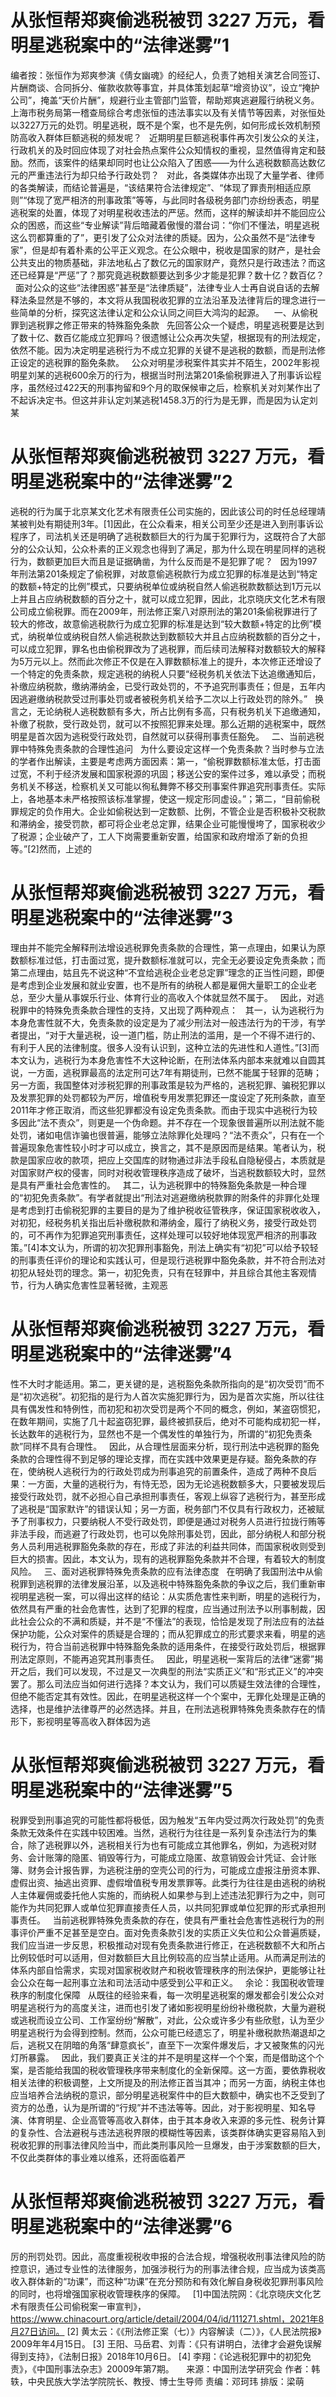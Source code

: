 # 从张恒帮郑爽偷逃税被罚 3227 万元，看明星逃税案中的“法律迷雾”1


编者按：张恒作为郑爽参演《倩女幽魂》的经纪人，负责了她相关演艺合同签订、片酬商谈、合同拆分、催款收款等事宜，并具体策划起草“增资协议”，设立“掩护公司”，掩盖“天价片酬”，规避行业主管部门监管，帮助郑爽逃避履行纳税义务。上海市税务局第一稽查局综合考虑张恒的违法事实以及有关情节等因素，对张恒处以3227万元的处罚。明星逃税，既不是个案，也不是先例，如何形成长效机制预防高收入群体巨额逃税的频发呢？
 
近期明星巨额逃税事件再次引发公众的关注，行政机关的及时回应体现了对社会热点案件公众知情权的重视，显然值得肯定和鼓励。然而，该案件的结果却同时也让公众陷入了困惑——为什么逃税数额高达数亿元的严重违法行为却只给予行政处罚？
 
对此，各类媒体亦出现了大量学者、律师的各类解读，而结论普遍是，“该结果符合法律规定”、“体现了罪责刑相适应原则”“体现了宽严相济的刑事政策”等等，与此同时各级税务部门亦纷纷表态，明星逃税案的处置，体现了对明星税收违法的严惩。然而，这样的解读却并不能回应公众的困惑，而这些“专业解读”背后暗藏着傲慢的潜台词：“你们不懂法，明星逃税这么罚都算重的了”，更引发了公众对法律的质疑。因为，公众虽然不是“法律专家”，但是却有着朴素的公平正义观念。在公众眼中，税收是国家的财产，是社会公共支出的物质基础，非法地私占了数亿元的国家财产，竟然只是行政违法？而这还已经算是“严惩”了？那究竟逃税数额要达到多少才能是犯罪？数十亿？数百亿？
 
面对公众的这些“法律困惑”甚至是“法律质疑”，法律专业人士再自说自话的去解释法条显然是不够的，本文将从我国税收犯罪的立法沿革及法律背后的理念进行一些简单的分析，探究这法律认定和公众认同之间巨大鸿沟的起源。
 
 一、从偷税罪到逃税罪之修正带来的特殊豁免条款
 
先回答公众一个疑虑，明星逃税要是达到了数十亿、数百亿能成立犯罪吗？很遗憾让公众再次失望，根据现有的刑法规定，依然不能。因为决定明星逃税行为不成立犯罪的关键不是逃税的数额，而是刑法修正设定的逃税罪的豁免条款。
 
公众对明星涉税案件其实并不陌生，2002年影视明星刘某的逃税600余万的行为，根据当时刑法第201条偷税罪进入了刑事诉讼程序，虽然经过422天的刑事拘留和9个月的取保候审之后，检察机关对刘某作出了不起诉决定书。但这并非认定刘某逃税1458.3万的行为是无罪，而是因为认定刘某

# 从张恒帮郑爽偷逃税被罚 3227 万元，看明星逃税案中的“法律迷雾”2

逃税的行为属于北京某文化艺术有限责任公司实施的，因此该公司的时任总经理靖某被判处有期徒刑3年。[1]因此，在公众看来，相关公司至少还是进入到刑事诉讼程序了，司法机关还是明确了逃税数额巨大的行为属于犯罪行为，这既符合了大部分的公众认知，公众朴素的正义观念也得到了满足，那为什么现在明星同样的逃税行为，数额更加巨大而且是证据确凿，为什么反而是不是犯罪了呢？
 
因为1997年刑法第201条规定了偷税罪，对故意偷逃税款行为成立犯罪的标准是达到“特定的数额+特定的比例”模式，只要纳税单位或纳税自然人偷逃税款数额达到1万元以上并且占应纳税数额的百分之十，就可以成立犯罪，因此，北京晓庆文化艺术有限公司成立偷税罪。而在2009年，刑法修正案八对原刑法的第201条偷税罪进行了较大的修改，故意偷逃税款行为成立犯罪的标准是达到“较大数额+特定的比例”模式，纳税单位或纳税自然人偷逃税款达到数额较大并且占应纳税数额的百分之十，可以成立犯罪，罪名也由偷税罪改为了逃税罪，而后续司法解释对数额较大的解释为5万元以上。然而此次修正不仅是在入罪数额标准上的提升，本次修正还增设了一个特定的免责条款，规定逃税的纳税人只要“经税务机关依法下达追缴通知后，补缴应纳税款，缴纳滞纳金，已受行政处罚的，不予追究刑事责任；但是，五年内因逃避缴纳税款受过刑事处罚或者被税务机关给予二次以上行政处罚的除外。”
 
换言之，无论纳税人逃税数额有多大，所占比例有多高，只有税务机关下追缴通知，补缴了税款，受行政处罚，就可以不按照犯罪来处理。那么近期的逃税案中，既然明星是首次因为逃税受行政处罚，自然就可以获得刑事责任豁免。
 
二、当前逃税罪中特殊免责条款的合理性追问
 
为什么要设定这样一个免责条款？当时参与立法的学者作出解读，主要是考虑两方面因素：第一，“偷税罪数额标准太低，打击面过宽，不利于经济发展和国家税源的巩固；移送公安的案件过多，难以承受；而税务机关不移送，检察机关又可能以徇私舞弊不移交刑事案件罪追究刑事责任。实际上，各地基本未严格按照该标准掌握，使这一规定形同虚设。”；第二，“目前偷税罪规定的负作用大。企业如偷税达到一定数额、比例，不管企业是否积极补交税款和滞纳金，接受罚款，都可将企业老总定罪，结果企业可能慢慢垮了，国家税收少了税源；企业破产了，工人下岗需要重新安置，给国家和政府增添了新的负担等。”[2]然而，上述的

# 从张恒帮郑爽偷逃税被罚 3227 万元，看明星逃税案中的“法律迷雾”3

理由并不能完全解释刑法增设逃税罪免责条款的合理性，第一点理由，如果认为原数额标准过低，打击面过宽，提升数额标准就可以，完全无必要设定免责条款；而第二点理由，姑且先不说这种“不宜给逃税企业老总定罪”理念的正当性问题，即便是考虑到企业发展和就业安置，也不是所有的纳税人都是雇佣大量职工的企业老总，至少大量从事娱乐行业、体育行业的高收入个体就显然不属于。
 
因此，对逃税罪中的特殊免责条款合理性的支持，又出现了两种观点：
 
其一，认为逃税行为本身危害性就不大，免责条款的设定是为了减少刑法对一般违法行为的干涉，有学者提出，“对于大量逃税，设一道门槛，防止刑法的滥用，是一个不得不进行的、有利于人民的法律制度。很多人没有认识到，这种立法的先进性和人道性。”[3]而本文认为，逃税行为本身危害性不大这种论断，在刑法体系内部本来就难以自圆其说，一方面，逃税罪最高的法定刑可达7年有期徒刑，已然不能属于轻罪的范畴；另一方面，我国整体对涉税犯罪的刑事政策是较为严格的，逃税犯罪、骗税犯罪以及发票犯罪的处罚都较为严厉，增值税专用发票犯罪还一度设定了死刑条款，直至2011年才修正取消，而这些犯罪都没有设定免责条款。而由于现实中逃税行为较多因此“法不责众”，则更是一个伪命题。并不存在一个现象很普遍所以刑法就不能处罚，诸如电信诈骗也很普遍，能够立法除罪化处理吗？“法不责众”，只有在一个普遍现象危害性较小时才可以成立，换言之，其不是原因而是结果。笔者认为，税款是国家应收的款项，把应上交国库的财物通过非法手段私自隐秘侵占，本质就是对国家财产权的侵害，同时对税收管理秩序造成了破坏，当逃税数额较大时，显然是具有严重社会危害性的。
 
其二，认为逃税罪中的特殊豁免条款是一种合理的“初犯免责条款”。有学者就提出“刑法对逃避缴纳税款罪的附条件的非罪化处理是考虑到打击偷税犯罪的主要目的是为了维护税收征管秩序，保证国家税收收入，对初犯，经税务机关指出后补缴税款和滞纳金，履行了纳税义务，接受行政处罚的，可不再作为犯罪追究刑事责任，这样处理可以较好地体现宽严相济的刑事政策。”[4]本文认为，所谓的初次犯罪刑事豁免，刑法上确实有“初犯”可以给予较轻的刑事责任评价的理论和实践认可，但是现行逃税罪中豁免条款，并不符合刑法对初犯从轻处罚的理念。第一，初犯免责，只有在轻罪中，并且综合其他主客观情节，行为人确实危害性显著轻微，主观恶

# 从张恒帮郑爽偷逃税被罚 3227 万元，看明星逃税案中的“法律迷雾”4

性不大时才能适用。第二，更关键的是，逃税豁免条款所指向的是“初次受罚”而不是“初次逃税”。初犯指的是行为人首次实施犯罪行为，因为是首次实施，所以往往具有偶发性和特例性，而初犯和初次受罚是两个不同的概念，例如，某盗窃惯犯，在数年期间，实施了几十起盗窃犯罪，最终被抓获后，绝对不可能构成初犯一样，长达数年的逃税行为，显然也不是一个偶发性的单独行为，所谓的“初犯免责条款”同样不具有合理性。
 
因此，从合理性层面来分析，现行刑法中逃税罪的豁免条款的合理性得不到足够的理论支撑，而在实践中效果更是存疑。豁免条款的存在，使纳税人逃税行为的行政处罚成为刑事追究的前置条件，造成了两种不良后果：一方面，大量的逃税行为，有恃无恐，因为无论逃税数额多大，只要被发现后接受行政处罚，就不必担心自己承担刑事责任，客观上纵容了逃税行为，甚至形成了逃税是“国家默许”的错误认知；另一方面，税务部门不仅具有行政权力，还被赋予了刑事权力，只要纳税人不受行政处罚，即便是通过对税务人员进行拉拢行贿等非法手段，而逃避了行政处罚，也可以免除刑事处罚，因此，部分纳税人和部分税务人员利用逃税罪豁免条款的存在，形成了非法的利益共同体，而国家税收则受到巨大的损害。因此，本文认为，现有的逃税罪豁免条款并不合理，有着较大的制度风险。
 
三、面对逃税罪特殊免责条款的应有法律态度
 
在明确了我国刑法中从偷税罪到逃税罪的法律发展沿革，以及逃税中特殊豁免条款的争议之后，我们重新审视明星逃税一案，可以得出这样的结论：从实质危害性来判断，明星的逃税行为，依然具有严重的社会危害性，达到了犯罪的程度，应当通过刑法予以刑事制裁，因此社会公众的不满和质疑，并不是“不懂法”的表现，恰恰是发现了刑法应有的法益保护功能，公众对案件的质疑是合理的；而从犯罪成立的形式要求来看，明星的逃税行为，符合当前逃税罪中特殊豁免条款的适用条件，在接受行政处罚后，根据罪刑法定原则，不能再追究其刑事责任。
 
因此，明星逃税一案背后的法律“迷雾”揭开之后，我们可以发现，不过是又一次典型的刑法“实质正义”和“形式正义”的冲突罢了。那么司法应当如何进行选择？本文认为，我们可以质疑生效法律的合理性，但绝不能否定其有效性。因此，在明星逃税这样一个个案中，无罪化处理是正确的选择，也是维护法律尊严的必然选择。并且，在刑法逃税罪特殊免责条款存在的情形下，影视明星等高收入群体因为逃

# 从张恒帮郑爽偷逃税被罚 3227 万元，看明星逃税案中的“法律迷雾”5

税罪受到刑事追究的可能性都将极低，因为触发“五年内受过两次行政处罚”的免责条款无效条件在实践中较困难。当然，逃税行为往往是一系列复杂违法行为的集合，除了逃税罪以外，逃税相关行为也有可能成立其他罪名，例如，为逃税对财务、会计账簿的隐匿、销毁等行为，可能成立隐匿、故意销毁会计凭证、会计账簿、财务会计报告罪，为逃税注册的空壳公司的行为，可能成立虚报注册资本罪、虚假出资、抽逃出资罪、虚假增值税专用发票罪等。此类行为往往是由逃税的纳税人主体雇佣或委托他人实施的，而纳税人如果参与到上述违法犯罪行为之中，则可能作为共同犯罪人或单位犯罪直接责任人员，以共同犯罪或单位犯罪的形式承担刑事责任。
 
当前逃税罪特殊免责条款的存在，使具有严重社会危害性逃税行为的刑事评价严重不足甚至是空白。面对免责条款引发的实质正义失位和公众普遍质疑，我们应当进一步反思，积极推动对现有免责条款进行修正，在逃税数额不大和所占比例较低时可以适用，但对数额巨大且比例较高的应当禁止适用。从而满足刑法的体系内部自恰需求，实现对国家税收财产和税收管理秩序的刑法保护，更能够让社会公众在每一起刑事立法和司法活动中感受到公平和正义。
 
余论：我国税收管理秩序的制度化保障
 
从既往的经验来看，每一次明星逃税案的爆发都会引发公众对明星逃税行为的高度关注，进而也引发了诸如影视明星纷纷补缴税款，大量为避税或逃税而设立公司、工作室纷纷“解散”，对此，公众或许多少有些欣慰，认为至少明星逃税行为会得到控制。然而，公众可能已经遗忘了，明星补缴税款热潮退却之后，逃税又在阴暗的角落“肆意疯长”，直至下一次案件爆发后，才又被聚焦的闪光灯所暴露。
 
因此，我们要真正关注的并不是明星这样一个个案，而是借助这个个案，是否能给我国的税收管理秩序带来制度化的全新保障。这一方面，要依靠税收相关法律的积极调整，上文所提及的刑法修正首当其冲；而另一方面，纳税主体也应当培养合法纳税的意识，部分明星逃税案件中的巨大数额中，确实也不乏受到了资方的怂恿，认为是所谓的“行规”并不违法等等。因此，对于影视明星、知名导演、体育明星、企业高管等高收入群体，由于其本身收入来源的多元性、税务计算的复杂性、合法避税与违法逃税界限的模糊性等因素，该类群体确实更容易陷入到税收犯罪的刑事法律风险当中，而此类刑事风险一旦爆发，由于涉案数额的巨大，不仅此类群体的事业难以维系，还将面临着严

# 从张恒帮郑爽偷逃税被罚 3227 万元，看明星逃税案中的“法律迷雾”6

厉的刑罚处罚。因此，高度重视税收申报的合法合规，增强税收刑事法律风险的防控意识，通过专业性的法律服务，加强涉税行为的刑事法律合规，应当成为该类高收入群体新的“功课”，而这种“功课”在充分预防和有效化解自身税收犯罪刑事风险的同时，也将增强国家税收管理秩序的保障。
 
[1]中国法院网：《北京晓庆文化艺术有限责任公司偷税案一审宣判》，https://www.chinacourt.org/article/detail/2004/04/id/111271.shtml，2021年8月27日访问。
[2] 黄太云：《《刑法修正案（七）》内容解读（二）》，《人民法院报》2009年年4月15日。
[3] 王阳、马岳君、刘青：《只有讲明白，法律才会避免误解得到支持》，《法制日报》2018年10月6日。
[4] 李翔：《论逃税犯罪中的初犯免责》，《中国刑事法杂志》20009年第7期。
 
 
来源：中国刑法学研究会
作者：韩轶，中央民族大学法学院院长、教授、博士生导师
责编：邓珂玮
排版：梁萌
 


